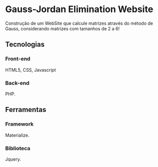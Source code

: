# Gauss-Jordan Elimination Website
Construção de um WebSite que calcule matrizes através do método de Gauss, considerando matrizes com tamanhos de 2 a 6!

## Tecnologias

### Front-end
HTML5, CSS, Javascript

### Back-end
PHP.

## Ferramentas

### Framework
Materialize.

### Biblioteca
Jquery.

